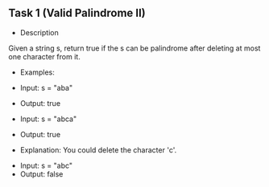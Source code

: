 ## Task 1 (Valid Palindrome II)

- Description

Given a string s, return true if the s can be palindrome after deleting at most one character from it.

- Examples:

* Input: s = "aba"
* Output: true

* Input: s = "abca"
* Output: true

- Explanation: You could delete the character 'c'.

* Input: s = "abc"
* Output: false